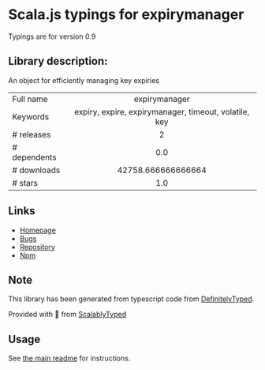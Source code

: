 
# Scala.js typings for expirymanager

Typings are for version 0.9

## Library description:
An object for efficiently managing key expiries

|                    |                 |
| ------------------ | :-------------: |
| Full name          | expirymanager |
| Keywords           | expiry, expire, expirymanager, timeout, volatile, key |
| # releases         | 2 |
| # dependents       | 0.0 |
| # downloads        | 42758.666666666664 |
| # stars            | 1.0 |

## Links
- [Homepage](https://github.com/SocketCluster/expirymanager)
- [Bugs](https://github.com/SocketCluster/expirymanager/issues)
- [Repository](https://github.com/SocketCluster/expirymanager)
- [Npm](https://www.npmjs.com/package/expirymanager)
    


## Note
This library has been generated from typescript code from [DefinitelyTyped](https://definitelytyped.org).

Provided with :purple_heart: from [ScalablyTyped](https://github.com/oyvindberg/ScalablyTyped)

## Usage
See [the main readme](../../readme.md) for instructions.


